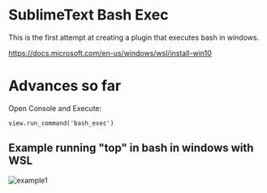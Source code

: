 # SublimeText Bash Exec

This is the first attempt at creating a plugin that executes bash in windows.

https://docs.microsoft.com/en-us/windows/wsl/install-win10

# Advances so far

Open Console and Execute: 

```
view.run_command('bash_exec')
```

## Example running "top" in bash in windows with WSL

![example1](https://user-images.githubusercontent.com/4065733/49912706-aabaae80-fe50-11e8-9c87-af14d7865a26.png)

